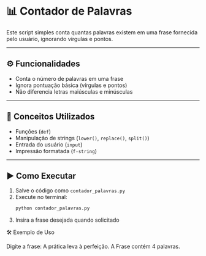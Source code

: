 # 📊 Contador de Palavras

Este script simples conta quantas palavras existem em uma frase fornecida pelo usuário, ignorando vírgulas e pontos.

---

## ⚙️ Funcionalidades

- Conta o número de palavras em uma frase
- Ignora pontuação básica (vírgulas e pontos)
- Não diferencia letras maiúsculas e minúsculas

---

## 🧠 Conceitos Utilizados

- Funções (`def`)
- Manipulação de strings (`lower()`, `replace()`, `split()`)
- Entrada do usuário (`input`)
- Impressão formatada (`f-string`)

---

## ▶️ Como Executar

1. Salve o código como `contador_palavras.py`
2. Execute no terminal:
   ```bash
   python contador_palavras.py
3. Insira a frase desejada quando solicitado

🛠️ Exemplo de Uso

Digite a frase:
A prática leva à perfeição.
A Frase contém 4 palavras.

